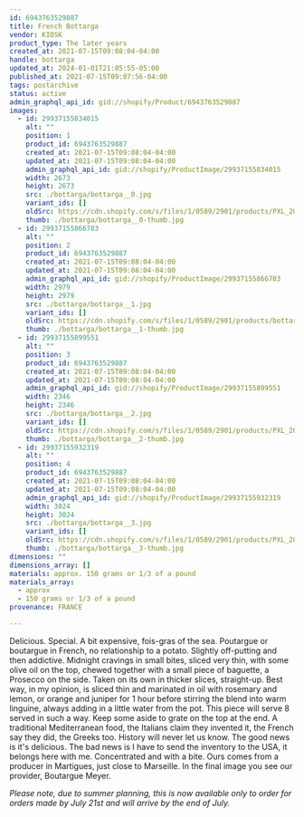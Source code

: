```yaml
---
id: 6943763529887
title: French Bottarga
vendor: KIOSK
product_type: The later years
created_at: 2021-07-15T09:08:04-04:00
handle: bottarga
updated_at: 2024-01-01T21:05:55-05:00
published_at: 2021-07-15T09:07:56-04:00
tags: postarchive
status: active
admin_graphql_api_id: gid://shopify/Product/6943763529887
images:
  - id: 29937155834015
    alt: ""
    position: 1
    product_id: 6943763529887
    created_at: 2021-07-15T09:08:04-04:00
    updated_at: 2021-07-15T09:08:04-04:00
    admin_graphql_api_id: gid://shopify/ProductImage/29937155834015
    width: 2673
    height: 2673
    src: ./bottarga/bottarga__0.jpg
    variant_ids: []
    oldSrc: https://cdn.shopify.com/s/files/1/0589/2901/products/PXL_20210604_121031308.jpg?v=1626354484
    thumb: ./bottarga/bottarga__0-thumb.jpg
  - id: 29937155866783
    alt: ""
    position: 2
    product_id: 6943763529887
    created_at: 2021-07-15T09:08:04-04:00
    updated_at: 2021-07-15T09:08:04-04:00
    admin_graphql_api_id: gid://shopify/ProductImage/29937155866783
    width: 2979
    height: 2979
    src: ./bottarga/bottarga__1.jpg
    variant_ids: []
    oldSrc: https://cdn.shopify.com/s/files/1/0589/2901/products/bottarga_1.jpg?v=1626354484
    thumb: ./bottarga/bottarga__1-thumb.jpg
  - id: 29937155899551
    alt: ""
    position: 3
    product_id: 6943763529887
    created_at: 2021-07-15T09:08:04-04:00
    updated_at: 2021-07-15T09:08:04-04:00
    admin_graphql_api_id: gid://shopify/ProductImage/29937155899551
    width: 2346
    height: 2346
    src: ./bottarga/bottarga__2.jpg
    variant_ids: []
    oldSrc: https://cdn.shopify.com/s/files/1/0589/2901/products/PXL_20210604_125920426.jpg?v=1626354484
    thumb: ./bottarga/bottarga__2-thumb.jpg
  - id: 29937155932319
    alt: ""
    position: 4
    product_id: 6943763529887
    created_at: 2021-07-15T09:08:04-04:00
    updated_at: 2021-07-15T09:08:04-04:00
    admin_graphql_api_id: gid://shopify/ProductImage/29937155932319
    width: 3024
    height: 3024
    src: ./bottarga/bottarga__3.jpg
    variant_ids: []
    oldSrc: https://cdn.shopify.com/s/files/1/0589/2901/products/PXL_20210513_115330693.jpg?v=1626354484
    thumb: ./bottarga/bottarga__3-thumb.jpg
dimensions: ""
dimensions_array: []
materials: approx. 150 grams or 1/3 of a pound
materials_array:
  - approx
  - 150 grams or 1/3 of a pound
provenance: FRANCE

---
```


Delicious. Special. A bit expensive, fois-gras of the sea. Poutargue or boutargue in French, no relationship to a potato. Slightly off-putting and then addictive. Midnight cravings in small bites, sliced very thin, with some olive oil on the top, chewed together with a small piece of baguette, a Prosecco on the side. Taken on its own in thicker slices, straight-up. Best way, in my opinion, is sliced thin and marinated in oil with rosemary and lemon, or orange and juniper for 1 hour before stirring the blend into warm linguine, always adding in a little water from the pot. This piece will serve 8 served in such a way. Keep some aside to grate on the top at the end. A traditional Mediterranean food, the Italians claim they invented it, the French say they did, the Greeks too. History will never let us know. The good news is it's delicious. The bad news is I have to send the inventory to the USA, it belongs here with me. Concentrated and with a bite. Ours comes from a producer in Martigues, just close to Marseille. In the final image you see our provider, Boutargue Meyer.

 _Please note, due to summer planning, this is now available only to order for orders made by July 21st and will arrive by the end of July._